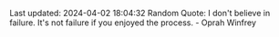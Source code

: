 Last updated: 2024-04-02 18:04:32
Random Quote: I don't believe in failure. It's not failure if you enjoyed the process. - Oprah Winfrey